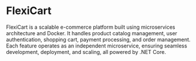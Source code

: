 # FlexiCart
FlexiCart is a scalable e-commerce platform built using microservices architecture and Docker. It handles product catalog management, user authentication, shopping cart, payment processing, and order management. Each feature operates as an independent microservice, ensuring seamless development, deployment, and scaling, all powered by .NET Core.

